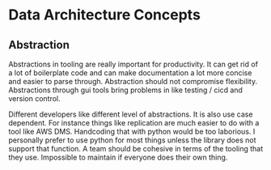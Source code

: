 # Data Architecture Concepts

## Abstraction

Abstractions in tooling are really important for productivity. It can get rid of a lot of boilerplate code and can make documentation a lot more concise and easier to parse through. Abstraction should not compromise flexibility. Abstractions through gui tools bring problems in like testing / cicd and version control.

Different developers like different level of abstractions. It is also use case dependent. For instance things like replication are much easier to do with a tool like AWS DMS. Handcoding that with python would be too laborious. I personally prefer to use python for most things unless the library does not support that function. A team should be cohesive in terms of the tooling that they use. Impossible to maintain if everyone does their own thing.

